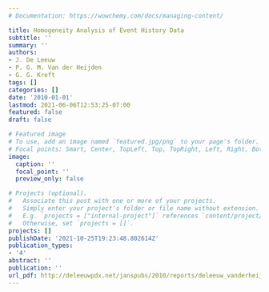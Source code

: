 ```yaml
---
# Documentation: https://wowchemy.com/docs/managing-content/

title: Homogeneity Analysis of Event History Data
subtitle: ''
summary: ''
authors:
- J. De Leeuw
- P. G. M. Van der Heijden
- G. G. Kreft
tags: []
categories: []
date: '2010-01-01'
lastmod: 2021-06-06T12:53:25-07:00
featured: false
draft: false

# Featured image
# To use, add an image named `featured.jpg/png` to your page's folder.
# Focal points: Smart, Center, TopLeft, Top, TopRight, Left, Right, BottomLeft, Bottom, BottomRight.
image:
  caption: ''
  focal_point: ''
  preview_only: false

# Projects (optional).
#   Associate this post with one or more of your projects.
#   Simply enter your project's folder or file name without extension.
#   E.g. `projects = ["internal-project"]` references `content/project/deep-learning/index.md`.
#   Otherwise, set `projects = []`.
projects: []
publishDate: '2021-10-25T19:23:48.802614Z'
publication_types:
- '4'
abstract: ''
publication: ''
url_pdf: http://deleeuwpdx.net/janspubs/2010/reports/deleeuw_vanderheijden_kreft_R_10.pdf
---
```

